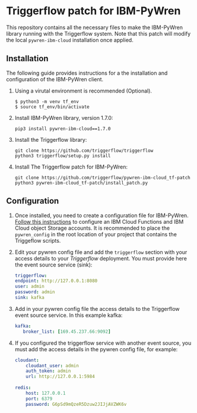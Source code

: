 # Triggerflow patch for IBM-PyWren

This repository contains all the necessary files to make the IBM-PyWren library running with the Triggerflow system. Note that this patch will modify the local `pywren-ibm-cloud` installation once applied. 


## Installation

The following guide provides instructions for a the installation and configuration of the IBM-PyWren client. 

1. Using a virutal environment is recommended (Optional).

    ```
    $ python3 -m venv tf_env
    $ source tf_env/bin/activate
    ```

2. Install IBM-PyWren library, version 1.7.0:
   
    ```
    pip3 install pywren-ibm-cloud==1.7.0
    ```

3. Install the Triggerflow library:
    
    ```
    git clone https://github.com/triggerflow/triggerflow
    python3 triggerflow/setup.py install
    ```
     
4. Install The Triggerflow patch for IBM-PyWren:

    ```
    git clone https://github.com/triggerflow/pywren-ibm-cloud_tf-patch
    python3 pywren-ibm-cloud_tf-patch/install_patch.py
    ```

## Configuration

1. Once installed, you need to create a configuration file for IBM-PyWren. [Follow this instructions](https://github.com/pywren/pywren-ibm-cloud/tree/master/config) to configure an IBM Cloud Functions and IBM Cloud object Storage accounts. It is recommended to place the `pywren_config` in the root location of your project that contains the Triggeflow scripts.

2. Edit your pywren config file and add the `triggerflow` section with your access details to your *Triggerflow* deployment. You must provide here the event source service (sink):
    ```yaml
    triggerflow:
    endpoint: http://127.0.0.1:8080
    user: admin
    password: admin
    sink: kafka
    ```

 3. Add in your pywren config file the access details to the Triggerflow event source service. In this example kafka:
     ```yaml
     kafka:
        broker_list: [169.45.237.66:9092]
     ```

4. If you configured the triggerflow service with another event source, you must add the access details in the pywren config file, for example:
    ```yaml
    cloudant:
        cloudant_user: admin
        auth_token: admin
        url: http://127.0.0.1:5984
      
    redis:
        host: 127.0.0.1
        port: 6379
        password: G6pSd9mQzeR5Dzuw2JIJjAVZWK6v
    ```
    





